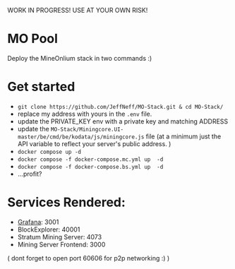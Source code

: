 WORK IN PROGRESS!
USE AT YOUR OWN RISK!

# MO Pool

Deploy the MineOnlium stack in two commands :)  

# Get started

* `git clone https://github.com/JeffNeff/MO-Stack.git & cd MO-Stack/`
* replace my address with yours in the `.env` file.
* update the PRIVATE_KEY env with a private key and matching ADDRESS
* update the `MO-Stack/Miningcore.UI-master/be/cmd/be/kodata/js/miningcore.js` file (at a minimum just the API variable to reflect your server's public address. )
* `docker compose up -d` 
* `docker compose -f docker-compose.mc.yml up  -d`
* `docker compose -f docker-compose.bs.yml up  -d`
* ...profit?

# Services Rendered:
* [Grafana](https://grafana.com/): 3001
* BlockExplorer: 40001
* Stratum Mining Server: 4073
* Mining Server Frontend: 3000

( dont forget to open port 60606 for p2p networking :) ) 

